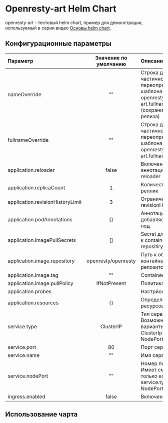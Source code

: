 # Openresty-art Helm Chart

openresty-art - тестовый helm chart, пример для демонстрации, используемый в серии
видео [Основы helm chart](https://www.youtube.com/playlist?list=PLmxqUDFl0XM7e0d0ixZ82zlcBprpMfEpk).

## Конфигурационные параметры

| Параметр                         | Значение по умолчанию | Описание                                                                                   |
|:---------------------------------|:---------------------:|:-------------------------------------------------------------------------------------------|
| nameOverride                     |          ""           | Строка для частичного переопределения шаблона openresty-art.fullname (сохранит имя релиза) |
| fullnameOverride                 |          ""           | Строка для частичного переопределения шаблона openresty-art.fullname                       |
| application.reloader             |         false         | Включение аннотации stakater reloader                                                      |
| application.replicaCount         |           1           | Количество реплик                                                                          |
| application.revisionHistoryLimit |           3           | Ограничение revisionHistoryLimit                                                           |
| application.podAnnotations       |          {}           | Аннотации, добавляемые в под                                                               |
| application.imagePullSecrets     |          []           | Secret для доступа к containers repositiry                                                 |
| application.image.repository     |  openresty/openresty  | Путь к образу контейнера в репозитории                                                     |
| application.image.tag            |          ""           | Container tag                                                                              |
| application.image.pullPolicy     |     IfNotPresent      | Политика                                                                                   |
| application.probes               |                       | Настрйоки проб                                                                             |
| application.resources            |          {}           | Определение ресурсов.                                                                      |
| service.type                     |       ClusterIP       | Тип сервиса. Возможные варианты: ClusterIp или NodePort                                    |
| service.port                     |          80           | Порт сервиса                                                                               |
| service.name                     |          ""           | Имя сервиса                                                                                |
| service.nodePort                 |          ""           | Номер порта. Имеет смысл только если service.type = NodePort                               |
| ingress.enabled                         |         false         | Включение ingress                                                                          |

## Использование чарта







